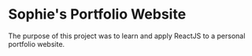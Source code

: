 # Sophie's Portfolio Website
The purpose of this project was to learn and apply ReactJS to a personal portfolio website.